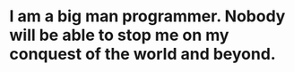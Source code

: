 # I am a big man programmer. Nobody will be able to stop me on my conquest of the world and beyond.
